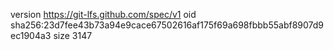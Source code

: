version https://git-lfs.github.com/spec/v1
oid sha256:23d7fee43b73a94e9cace67502616af175f69a698fbbb55abf8907d9ec1904a3
size 3147
